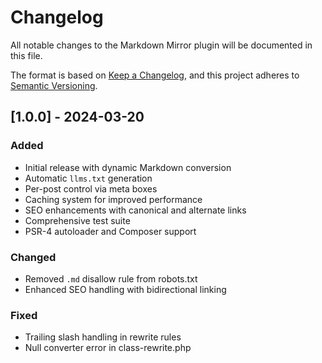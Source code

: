 # Changelog

All notable changes to the Markdown Mirror plugin will be documented in this file.

The format is based on [Keep a Changelog](https://keepachangelog.com/en/1.0.0/),
and this project adheres to [Semantic Versioning](https://semver.org/spec/v2.0.0.html).

## [1.0.0] - 2024-03-20

### Added
- Initial release with dynamic Markdown conversion
- Automatic `llms.txt` generation
- Per-post control via meta boxes
- Caching system for improved performance
- SEO enhancements with canonical and alternate links
- Comprehensive test suite
- PSR-4 autoloader and Composer support

### Changed
- Removed `.md` disallow rule from robots.txt
- Enhanced SEO handling with bidirectional linking

### Fixed
- Trailing slash handling in rewrite rules
- Null converter error in class-rewrite.php 
